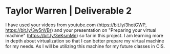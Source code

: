 # Taylor Warren | Deliverable 2

I have used your videos from youtube.com (https://bit.ly/3hotGWP, https://bit.ly/3w5nVBr) and your presentation on "Preparing your virtual machine" (https://bit.ly/3eKsmMn) so far in this project. I am learning more in depth about virtualization so that I can better prepare my virtual machine for my needs. As I will be utilizing this machine for my future classes in CIS. 